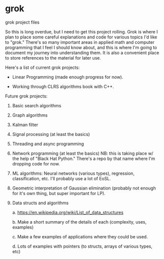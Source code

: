 # grok

grok project files

So this is long overdue, but I need to get this project rolling.  Grok is where I plan to place some careful explanations and code for various topics I'd like to "grok."  There's so many important areas in applied math and computer programming that I feel I should know about, and this is where I'm going to document my journey into understanding them.  It is also a convenient place to store references to the material for later use.

Here's a list of current grok projects:

*  Linear Programming (made enough progress for now).

*  Working through CLRS algorithms book with C++.

Future grok projects:

1. Basic search algorithms

2. Graph algorithms

3. Kalman filter

4. Signal processing (at least the basics)

5. Threading and async programming

6. Network programming (at least the basics) NB: this is taking place w/ the help of "Black Hat Python." There's a repo by that name where I'm dropping code for now.

7. ML algorithms: Neural networks (various types), regression, classification, etc.  I'll probably use a lot of EoSL.

8. Geometric interpretation of Gaussian elimination (probably not enough for it's own thing, but super important for LP).

9. Data structs and algorithms
	
	a. https://en.wikipedia.org/wiki/List_of_data_structures

	b. Make a short summary of the details of each (complexity, uses, examples)

	c. Make a few examples of applications where they could be used.
	
	d. Lots of examples with pointers (to structs, arrays of various types, etc)


